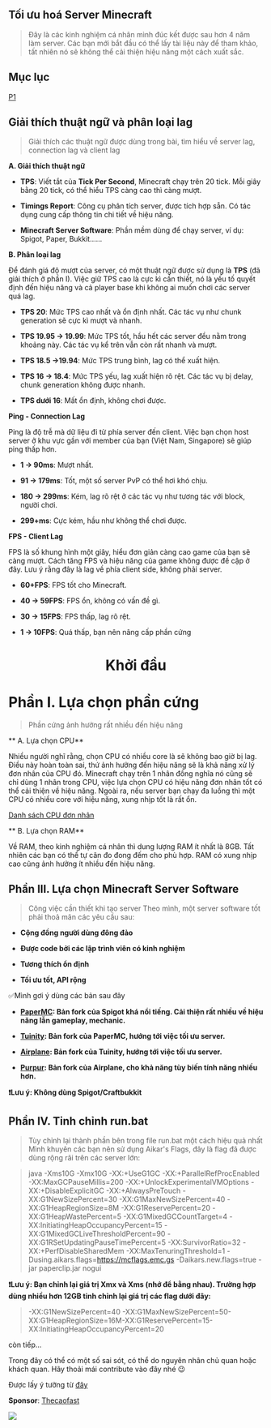 ## Tối ưu hoá Server Minecraft

> Đây là các kinh nghiệm cá nhân mình đúc kết được sau hơn 4 năm làm server. Các bạn mới bắt đầu có thể lấy tài liệu này để tham khảo, tất nhiên nó sẽ không thể cải thiện hiệu năng một cách xuất sắc.

## Mục lục

[P1](#p1)

## Giải thích thuật ngữ và phân loại lag

> Giải thích các thuật ngữ được dùng trong bài, tìm hiểu về server lag, connection lag và client lag

**A. Giải thích thuật ngữ**

 - **TPS**: Viết tắt của **Tick Per Second**, Minecraft chạy trên 20 tick. Mỗi giây bằng 20 tick, có thể hiểu TPS càng cao thì càng mượt.

 - **Timings Report**: Công cụ phân tích server, được tích hợp sẵn. Có tác dụng cung cấp thông tin chi tiết về hiệu năng.

 - **Minecraft Server Software**: Phần mềm dùng để chạy server, ví dụ: Spigot, Paper, Bukkit......
 
 **B. Phân loại lag**
 
 Để đánh giá độ mượt của server, có một thuật ngữ được sử dụng là **TPS** (đã giải thích ở phần I). Việc giữ TPS cao là cực kì cần thiết, nó là yếu tố quyết định đến hiệu năng và cả player base khi không ai muốn chơi các server quá lag.

* **TPS 20**: Mức TPS cao nhất và ổn định nhất. Các tác vụ như chunk generation sẽ cực kì mượt và nhanh.

* **TPS 19.95 -> 19.99**: Mức TPS tốt, hầu hết các server đều nằm trong khoảng này. Các tác vụ kể trên vẫn còn rất nhanh và mượt.

* **TPS 18.5 ->19.94**: Mức TPS trung bình, lag có thể xuất hiện.

* **TPS 16 -> 18.4**: Mức TPS yếu, lag xuất hiện rõ rệt. Các tác vụ bị delay, chunk generation không được nhanh.

* **TPS dưới 16**: Mất ổn định, không chơi được. 

**Ping - Connection Lag**

Ping là độ trễ mà dữ liệu đi từ phía server đến client. Việc bạn chọn host server ở khu vực gần với member của bạn (Việt Nam, Singapore) sẽ giúp ping thấp hơn.

* **1 -> 90ms**: Mượt nhất.

* **91 -> 179ms**: Tốt, một số server PvP có thể hơi khó chịu.

* **180 -> 299ms**: Kém, lag rõ rệt ở các tác vụ như tương tác với block, người chơi.

* **299+ms**: Cực kém, hầu như không thể chơi được.

**FPS - Client Lag**

FPS là số khung hình một giây, hiểu đơn giản càng cao game của bạn sẽ càng mượt. Cách tăng FPS và hiệu năng của game không được đề cập ở đây. Lưu ý rằng đây là lag về phía client side, không phải server.

* **60+FPS**: FPS tốt cho Minecraft.

* **40 -> 59FPS**: FPS ổn, không có vấn đề gì.

* **30 -> 15FPS**: FPS thấp, lag rõ rệt.

* **1 -> 10FPS**: Quá thấp, bạn nên nâng cấp phần cứng

<h1 align="center">Khởi đầu</h1>
 
<h1 name="p1">Phần I. Lựa chọn phần cứng</h1> 

> Phần cứng ảnh hưởng rất nhiều đến hiệu năng

** A. Lựa chọn CPU**

 Nhiều người nghĩ rằng, chọn CPU có nhiều core là sẽ không bao giờ bị lag. Điều này hoàn toàn sai, thứ ảnh hưởng đến hiệu năng sẽ là khả năng xử lý đơn nhân của CPU đó. Minecraft chạy trên 1 nhân đồng nghĩa nó cũng sẽ chỉ dùng 1 nhân trong CPU, việc lựa chọn CPU có hiệu năng đơn nhân tốt có thể cải thiện về hiệu năng. Ngoài ra, nếu server bạn chạy đa luồng thì một CPU có nhiều core với hiệu năng, xung nhịp tốt là rất ổn.

 [Danh sách CPU đơn nhân](https://www.cpubenchmark.net/singleThread.html)

** B. Lựa chọn RAM**

Về RAM, theo kinh nghiệm cá nhân thì dung lượng RAM ít nhất là 8GB. Tất nhiên các bạn có thể tự cân đo đong đếm cho phù hợp. RAM có xung nhịp cao cũng ảnh hưởng ít nhiều đến hiệu năng.

## Phần III. Lựa chọn Minecraft Server Software

> Công việc cần thiết khi tạo server
Theo mình, một server software tốt phải thoả mãn các yêu cầu sau:

 - **Cộng đồng người dùng đông đảo**

 - **Được code bởi các lập trình viên có kinh nghiệm**

 - **Tương thích ổn định**

- **Tối ưu tốt, API rộng**

✅Mình gơi ý dùng các bản sau đây

- **[PaperMC](https://github.com/PaperMC/Paper): Bản fork của Spigot khá nổi tiếng. Cải thiện rất nhiều về hiệu năng lẫn gameplay, mechanic.** 

- **[Tuinity](https://github.com/Spottedleaf/Tuinity): Bản fork của PaperMC, hướng tới việc tối ưu server.**

- **[Airplane](https://github.com/Technove/Airplane): Bản fork của Tuinity, hướng tới việc tối ưu server.**

- **[Purpur](https://github.com/pl3xgaming/Purpur): Bản fork của Airplane, cho khả năng tùy biến tính năng nhiều hơn.**

**❗Lưu ý: Không dùng Spigot/Craftbukkit**

##  Phần IV. Tinh chỉnh run.bat

> Tùy chỉnh lại thành phần bên trong file run.bat một cách hiệu quả nhất
Mình khuyên các bạn nên sử dụng Aikar's Flags, đây là flag đã được dùng rộng rãi trên các server lớn:

> java -Xms10G -Xmx10G -XX:+UseG1GC -XX:+ParallelRefProcEnabled -XX:MaxGCPauseMillis=200 -XX:+UnlockExperimentalVMOptions -XX:+DisableExplicitGC -XX:+AlwaysPreTouch -XX:G1NewSizePercent=30 -XX:G1MaxNewSizePercent=40 -XX:G1HeapRegionSize=8M -XX:G1ReservePercent=20 -XX:G1HeapWastePercent=5 -XX:G1MixedGCCountTarget=4 -XX:InitiatingHeapOccupancyPercent=15 -XX:G1MixedGCLiveThresholdPercent=90 -XX:G1RSetUpdatingPauseTimePercent=5 -XX:SurvivorRatio=32 -XX:+PerfDisableSharedMem -XX:MaxTenuringThreshold=1 -Dusing.aikars.flags=https://mcflags.emc.gs -Daikars.new.flags=true -jar paperclip.jar nogui

**❗Lưu ý: Bạn chỉnh lại giá trị Xmx và Xms (nhớ để bằng nhau). Trường hợp dùng nhiều hơn 12GB tinh chỉnh lại giá trị các flag dưới đây:**

> -XX:G1NewSizePercent=40
-XX:G1MaxNewSizePercent=50-XX:G1HeapRegionSize=16M-XX:G1ReservePercent=15-XX:InitiatingHeapOccupancyPercent=20

còn tiếp...

Trong đây có thể có một số sai sót, có thể do nguyên nhân chủ quan hoặc khách quan. Hãy thoải mái contribute vào đây nhé 😉

Được lấy ý tưởng từ [đây](https://github.com/YouHaveTrouble/minecraft-optimization)


**Sponsor**: [Thecaofast](https://thecaofast.net)

![](https://minhh2792.github.io/banner.gif)
